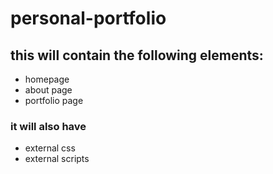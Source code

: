 # personal-portfolio

## this will contain the following elements:

- homepage
- about page
- portfolio page

### it will also have

- external css
- external scripts
